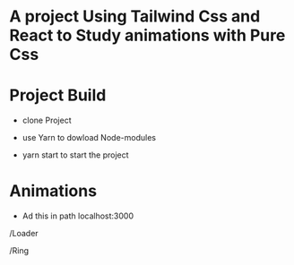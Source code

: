 # A project Using Tailwind Css and React to Study animations with Pure Css


# Project Build

- clone Project 

- use Yarn to dowload Node-modules

 - yarn start to start the project


# Animations

- Ad this in path localhost:3000

/Loader

/Ring
